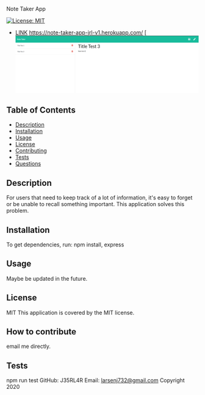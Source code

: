 
Note Taker App

[![License: MIT](https://img.shields.io/badge/License-MIT-yellow.svg)](https://opensource.org/licenses/MIT)
- [LINK](#link)
https://note-taker-app-jrl-v1.herokuapp.com/
[![Screen Shot of Template](images/testsample.PNG)
## Table of Contents
- [Description](#description)
- [Installation](#installation)
- [Usage](#usage)
- [License](#license)
- [Contributing](#contributing)
- [Tests](#tests)
- [Questions](#questions)
## Description
For users that need to keep track of a lot of information, it's easy to forget or be unable to recall something important. This application solves this problem.
## Installation
To get dependencies, run:
npm install, express
## Usage
Maybe be updated in the future.
## License
MIT
This application is covered by the MIT license. 
## How to contribute
email me directly.
## Tests
npm run test
GitHub: J35RL4R
Email: larsenj732@gmail.com
Copyright 2020
